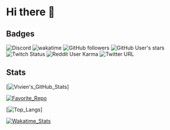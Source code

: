 # Hi there 👋
## Badges

![Discord](https://img.shields.io/discord/818449610090741771)
![wakatime](https://wakatime.com/badge/user/f80f0750-f2e7-475a-a857-7e891df542a1.svg)
![GitHub followers](https://img.shields.io/github/followers/vivimouret29)
![GitHub User's stars](https://img.shields.io/github/stars/vivimouret29)
![Twitch Status](https://img.shields.io/twitch/status/daftmob)
![Reddit User Karma](https://img.shields.io/reddit/user-karma/combined/NumerousBreakfast119)
![Twitter URL](https://img.shields.io/twitter/url?url=https%3A%2F%2Ftwitter.com%2Fjustviivs)

## Stats

[![Vivien's_GitHub_Stats](https://github-readme-stats.vercel.app/api?username=vivimouret29&show_icons=true&theme=dark)]

[![Favorite_Repo](https://github-readme-stats.vercel.app/api/pin/?username=vivimouret29&repo=mast1_ai&theme=dark)](https://github.com/vivimouret29/mast1_ai)

[![Top_Langs](https://github-readme-stats.vercel.app/api/top-langs/?username=vivimouret29&langs_count=10&theme=dark&layout=compact)]

[![Wakatime_Stats](https://github-readme-stats.vercel.app/api/wakatime?username=vivimouret29&theme=dark&layout=default)](https://wakatime.com/dashboard)


<!--
**vivimouret29/vivimouret29** is a ✨ _special_ ✨ repository because its `README.md` (this file) appears on your GitHub profile.

Here are some ideas to get you started:

- 🔭 I’m currently working on ...
- 🌱 I’m currently learning ...
- 👯 I’m looking to collaborate on ...
- 🤔 I’m looking for help with ...
- 💬 Ask me about ...
- 📫 How to reach me: ...
- 😄 Pronouns: ...
- ⚡ Fun fact: ...
-->
